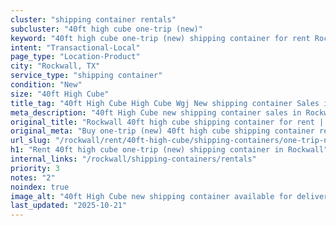 ```yaml
---
cluster: "shipping container rentals"
subcluster: "40ft high cube one-trip (new)"
keyword: "40ft high cube one-trip (new) shipping container for rent Rockwall, TX"
intent: "Transactional-Local"
page_type: "Location-Product"
city: "Rockwall, TX"
service_type: "shipping container"
condition: "New"
size: "40ft High Cube"
title_tag: "40ft High Cube High Cube Wgj New shipping container Sales in Rockwall | LC Container"
meta_description: "40ft High Cube new shipping container sales in Rockwall. High cube containers with extra height. Fast delivery, competitive pricing. Serving shipping containers area. Quote ID: YTO. Call (214) 524-4168 for your free quote today."
original_title: "Rockwall 40ft high cube shipping container for rent | LC"
original_meta: "Buy one-trip (new) 40ft high cube shipping container rent with local delivery in Rockwall, TX. LC Container — local Since 2003. Request a fast quote today."
url_slug: "/rockwall/rent/40ft-high-cube/shipping-containers/one-trip-new"
h1: "Rent 40ft high cube one-trip (new) shipping container in Rockwall"
internal_links: "/rockwall/shipping-containers/rentals"
priority: 3
notes: "2"
noindex: true
image_alt: "40ft High Cube new shipping container available for delivery in Rockwall"
last_updated: "2025-10-21"
---
```


<!-- TODO: Add unique city/inventory copy, images, and internal links here. -->
